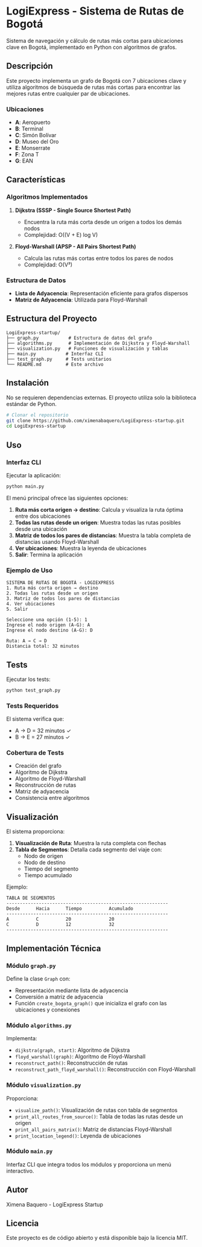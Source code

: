 # LogiExpress - Sistema de Rutas de Bogotá

Sistema de navegación y cálculo de rutas más cortas para ubicaciones clave en Bogotá, implementado en Python con algoritmos de grafos.

## Descripción

Este proyecto implementa un grafo de Bogotá con 7 ubicaciones clave y utiliza algoritmos de búsqueda de rutas más cortas para encontrar las mejores rutas entre cualquier par de ubicaciones.

### Ubicaciones

- **A**: Aeropuerto
- **B**: Terminal
- **C**: Simón Bolívar
- **D**: Museo del Oro
- **E**: Monserrate
- **F**: Zona T
- **G**: EAN

## Características

### Algoritmos Implementados

1. **Dijkstra (SSSP - Single Source Shortest Path)**
   - Encuentra la ruta más corta desde un origen a todos los demás nodos
   - Complejidad: O((V + E) log V)
   
2. **Floyd-Warshall (APSP - All Pairs Shortest Path)**
   - Calcula las rutas más cortas entre todos los pares de nodos
   - Complejidad: O(V³)

### Estructura de Datos

- **Lista de Adyacencia**: Representación eficiente para grafos dispersos
- **Matriz de Adyacencia**: Utilizada para Floyd-Warshall

## Estructura del Proyecto

```
LogiExpress-startup/
├── graph.py           # Estructura de datos del grafo
├── algorithms.py      # Implementación de Dijkstra y Floyd-Warshall
├── visualization.py   # Funciones de visualización y tablas
├── main.py           # Interfaz CLI
├── test_graph.py     # Tests unitarios
└── README.md         # Este archivo
```

## Instalación

No se requieren dependencias externas. El proyecto utiliza solo la biblioteca estándar de Python.

```bash
# Clonar el repositorio
git clone https://github.com/ximenabaquero/LogiExpress-startup.git
cd LogiExpress-startup
```

## Uso

### Interfaz CLI

Ejecutar la aplicación:

```bash
python main.py
```

El menú principal ofrece las siguientes opciones:

1. **Ruta más corta origen → destino**: Calcula y visualiza la ruta óptima entre dos ubicaciones
2. **Todas las rutas desde un origen**: Muestra todas las rutas posibles desde una ubicación
3. **Matriz de todos los pares de distancias**: Muestra la tabla completa de distancias usando Floyd-Warshall
4. **Ver ubicaciones**: Muestra la leyenda de ubicaciones
5. **Salir**: Termina la aplicación

### Ejemplo de Uso

```
SISTEMA DE RUTAS DE BOGOTÁ - LOGIEXPRESS
1. Ruta más corta origen → destino
2. Todas las rutas desde un origen
3. Matriz de todos los pares de distancias
4. Ver ubicaciones
5. Salir

Seleccione una opción (1-5): 1
Ingrese el nodo origen (A-G): A
Ingrese el nodo destino (A-G): D

Ruta: A → C → D
Distancia total: 32 minutos
```

## Tests

Ejecutar los tests:

```bash
python test_graph.py
```

### Tests Requeridos

El sistema verifica que:
- A → D = 32 minutos ✓
- B → E = 27 minutos ✓

### Cobertura de Tests

- Creación del grafo
- Algoritmo de Dijkstra
- Algoritmo de Floyd-Warshall
- Reconstrucción de rutas
- Matriz de adyacencia
- Consistencia entre algoritmos

## Visualización

El sistema proporciona:

1. **Visualización de Ruta**: Muestra la ruta completa con flechas
2. **Tabla de Segmentos**: Detalla cada segmento del viaje con:
   - Nodo de origen
   - Nodo de destino
   - Tiempo del segmento
   - Tiempo acumulado

Ejemplo:
```
TABLA DE SEGMENTOS
------------------------------------------------------------
Desde      Hacia      Tiempo          Acumulado      
------------------------------------------------------------
A          C          20              20             
C          D          12              32             
------------------------------------------------------------
```

## Implementación Técnica

### Módulo `graph.py`

Define la clase `Graph` con:
- Representación mediante lista de adyacencia
- Conversión a matriz de adyacencia
- Función `create_bogota_graph()` que inicializa el grafo con las ubicaciones y conexiones

### Módulo `algorithms.py`

Implementa:
- `dijkstra(graph, start)`: Algoritmo de Dijkstra
- `floyd_warshall(graph)`: Algoritmo de Floyd-Warshall
- `reconstruct_path()`: Reconstrucción de rutas
- `reconstruct_path_floyd_warshall()`: Reconstrucción con Floyd-Warshall

### Módulo `visualization.py`

Proporciona:
- `visualize_path()`: Visualización de rutas con tabla de segmentos
- `print_all_routes_from_source()`: Tabla de todas las rutas desde un origen
- `print_all_pairs_matrix()`: Matriz de distancias Floyd-Warshall
- `print_location_legend()`: Leyenda de ubicaciones

### Módulo `main.py`

Interfaz CLI que integra todos los módulos y proporciona un menú interactivo.

## Autor

Ximena Baquero - LogiExpress Startup

## Licencia

Este proyecto es de código abierto y está disponible bajo la licencia MIT.
